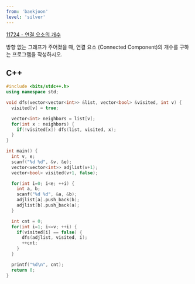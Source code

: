 ```yaml
---
from: 'baekjoon'
level: 'silver'
---
```


[11724 - 연결 요소의 개수](https://www.acmicpc.net/problem/11724)

방향 없는 그래프가 주어졌을 때, 연결 요소 (Connected Component)의 개수를 구하는 프로그램을 작성하시오.

## C++

```cpp
#include <bits/stdc++.h>
using namespace std;

void dfs(vector<vector<int>> &list, vector<bool> &visited, int v) {
  visited[v] = true;

  vector<int> neighbors = list[v];
  for(int x : neighbors) {
    if(!visited[x]) dfs(list, visited, x);
  }
}

int main() {
  int v, e;
  scanf("%d %d", &v, &e);
  vector<vector<int>> adjlist(v+1);
  vector<bool> visited(v+1, false);

  for(int i=0; i<e; ++i) {
    int a, b;
    scanf("%d %d", &a, &b);
    adjlist[a].push_back(b);
    adjlist[b].push_back(a);
  }

  int cnt = 0;
  for(int i=1; i<=v; ++i) {
    if(visited[i] == false) {
      dfs(adjlist, visited, i);
      ++cnt;
    }
  }

  printf("%d\n", cnt);
  return 0;
}
```